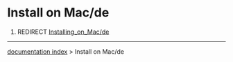 # Install on Mac/de
1.  REDIRECT [Installing\_on\_Mac/de](Installing_on_Mac/de.md)

---
[documentation index](../README.md) > Install on Mac/de
